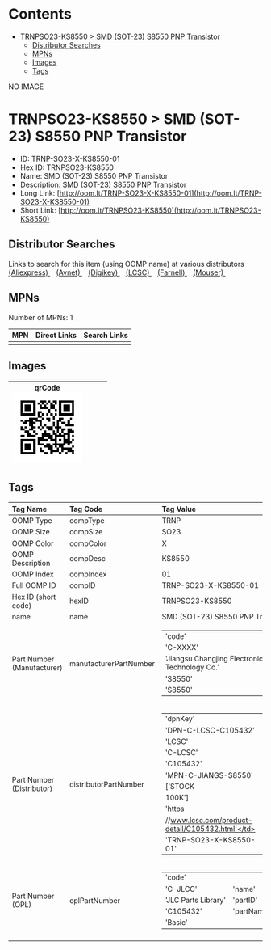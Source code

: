 



Contents
========

* [TRNPSO23-KS8550 > SMD (SOT-23) S8550 PNP Transistor](#trnpso23-ks8550--smd-sot-23-s8550-pnp-transistor)
	* [Distributor Searches](#distributor-searches)
	* [MPNs](#mpns)
	* [Images](#images)
	* [Tags](#tags)
  
NO IMAGE  
# TRNPSO23-KS8550 > SMD (SOT-23) S8550 PNP Transistor

- ID: TRNP-SO23-X-KS8550-01
- Hex ID: TRNPSO23-KS8550
- Name: SMD (SOT-23) S8550 PNP Transistor
- Description: SMD (SOT-23) S8550 PNP Transistor
- Long Link: [http://oom.lt/TRNP-SO23-X-KS8550-01](http://oom.lt/TRNP-SO23-X-KS8550-01)
- Short Link: [http://oom.lt/TRNPSO23-KS8550](http://oom.lt/TRNPSO23-KS8550)

## Distributor Searches
  
Links to search for this item (using OOMP name) at various distributors  
[(Aliexpress) ](https://www.aliexpress.com/wholesale?SearchText=1117SMD+SOT-23+S8550+PNP+Transistor)&nbsp;&nbsp;&nbsp;[(Avnet) ](https://www.avnet.com/shop/us/search/SMD+SOT-23+S8550+PNP+Transistor)&nbsp;&nbsp;&nbsp;[(Digikey) ](https://www.digikey.co.uk/en/products/result?s=SMD+SOT-23+S8550+PNP+Transistor)&nbsp;&nbsp;&nbsp;[(LCSC) ](https://www.lcsc.com/search?q=SMD+SOT-23+S8550+PNP+Transistor)&nbsp;&nbsp;&nbsp;[(Farnell) ](https://uk.farnell.com/search?st=SMD+SOT-23+S8550+PNP+Transistor)&nbsp;&nbsp;&nbsp;[(Mouser) ](https://www.mouser.com/c/?q=SMD+SOT-23+S8550+PNP+Transistor)&nbsp;&nbsp;&nbsp;
## MPNs
  
Number of MPNs: 1  

|MPN|Direct Links|Search Links|
| :--- | :--- | :--- |
||||

## Images
  

|qrCode<br>[![](https://raw.githubusercontent.com/oomlout/oomlout_OOMP_parts_V2/main/TRNP/SO23/X/KS8550/01/qrCode_140.png)](https://github.com/oomlout/oomlout_OOMP_parts_V2/tree/main/TRNP/SO23/X/KS8550/01/qrCode.png)||||
| :---: | :---: | :---: | :---: |

## Tags
  

|Tag Name|Tag Code|Tag Value|
| :--- | :--- | :--- |
|OOMP Type|oompType|TRNP|
|OOMP Size|oompSize|SO23|
|OOMP Color|oompColor|X|
|OOMP Description|oompDesc|KS8550|
|OOMP Index|oompIndex|01|
|Full OOMP ID|oompID|TRNP-SO23-X-KS8550-01|
|Hex ID (short code)|hexID|TRNPSO23-KS8550|
|name|name|SMD (SOT-23) S8550 PNP Transistor|
|Part Number (Manufacturer)|manufacturerPartNumber|<table><tr><td>'code'</td></tr><tr><td> 'C-XXXX'</td><td> 'name'</td></tr><tr><td> 'Jiangsu Changjing Electronics Technology Co.'</td><td> 'partID'</td></tr><tr><td> 'S8550'</td><td> 'partName'</td></tr><tr><td> 'S8550'</td></tr></table>|
|Part Number (Distributor)|distributorPartNumber|<table><tr><td>'dpnKey'</td></tr><tr><td> 'DPN-C-LCSC-C105432'</td><td> 'DISTRIBUTOR'</td></tr><tr><td> 'LCSC'</td><td> 'DISTRCODE'</td></tr><tr><td> 'C-LCSC'</td><td> 'DPN'</td></tr><tr><td> 'C105432'</td><td> 'MPN'</td></tr><tr><td> 'MPN-C-JIANGS-S8550'</td><td> 'TAGS'</td></tr><tr><td> ['STOCK</td></tr><tr><td>100K']</td><td> 'LINK'</td></tr><tr><td> 'https</td></tr><tr><td>//www.lcsc.com/product-detail/C105432.html'</td><td> 'OOMPID'</td></tr><tr><td> 'TRNP-SO23-X-KS8550-01'</td></tr></table>|
|Part Number (OPL)|oplPartNumber|<table><tr><td>'code'</td></tr><tr><td> 'C-JLCC'</td><td> 'name'</td></tr><tr><td> 'JLC Parts Library'</td><td> 'partID'</td></tr><tr><td> 'C105432'</td><td> 'partName'</td></tr><tr><td> 'Basic'</td></tr></table>|
||||
